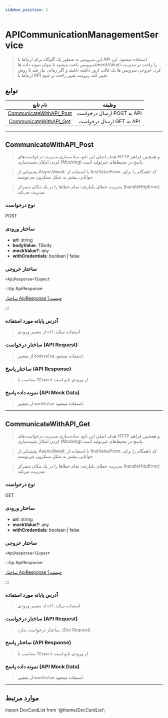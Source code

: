 ```yaml
---
sidebar_position: 2
---
```


# APICommunicationManagementService

> این سرویس به منظور یک گلوگاه برای ارتباط با API استفاده میشود. این سرویس باعث میشود تا بتوان نمونه داده ها(mockValue) را راحت تر مدیریت کرد، خروجی سرویس ها یک قالب ارور داشته باشند و اگر زمانی نیاز شد تا روش ارتباط با API تغییر کند، پروسه تغییر راحت تر شود.

## توابع

|                      نام تابع                       |           وظیفه           |
| :-------------------------------------------------: | :-----------------------: |
| [CommunicateWithAPI_Post](#communicatewithapi_post) | ارسال درخواست POST به API |
|  [CommunicateWithAPI_Get](#communicatewithapi_get)  | ارسال درخواست GET به API  |

---

## CommunicateWithAPI_Post

> هدف اصلی این تابع، ساده‌سازی مدیریت درخواست‌های HTTP و همچنین فراهم کردن امکان شبیه‌سازی (Mocking) پاسخ در محیط‌های غیرتولید است.

> پشتیبانی از Async/Await: با استفاده از firstValueFrom، کد ناهمگام را برای خوانایی بیشتر به شکل سنکرون می‌نویسد.

> مدیریت خطای یکپارچه: تمام خطاها را در یک مکان متمرکز (handleHttpError) مدیریت می‌کند.

### نوع درخواست

POST

### ساختار ورودی

- **url**: string
- **bodyValue**: TBody
- **mockValue?**: any
- **withCredentials**: boolean | false

### ساختار خروجی

`<ApiResponse<TExpect`

:::tip ApiResponse

[ساختار ApiResponse چیست؟](../../models/api-response/index.md)

:::

### آدرس پایانه مورد استفاده

> از متغییر ورودی `url` استفاده میکند.

### ساختار درخواست (API Request)

> از متغییر `bodyValue` استفاده میشود.

### ساختار پاسخ (API Response)

> متناسب با `TExpect` از ورودی تابع است.

### نمونه داده پاسخ (API Mock Data)

> از متغییر `mockValue` استفاده میشود.

---

## CommunicateWithAPI_Get

> هدف اصلی این تابع، ساده‌سازی مدیریت درخواست‌های HTTP و همچنین فراهم کردن امکان شبیه‌سازی (Mocking) پاسخ در محیط‌های غیرتولید است.

> پشتیبانی از Async/Await: با استفاده از firstValueFrom، کد ناهمگام را برای خوانایی بیشتر به شکل سنکرون می‌نویسد.

> مدیریت خطای یکپارچه: تمام خطاها را در یک مکان متمرکز (handleHttpError) مدیریت می‌کند.

### نوع درخواست

GET

### ساختار ورودی

- **url**: string
- **mockValue?**: any
- **withCredentials**: boolean | false

### ساختار خروجی

`<ApiResponse<TExpect`

:::tip ApiResponse

[ساختار ApiResponse چیست؟](../../models/api-response/index.md)

:::

### آدرس پایانه مورد استفاده

> از متغییر ورودی `url` استفاده میکند.

### ساختار درخواست (API Request)

> ساختار درخواست ندارد. (Get Request)

### ساختار پاسخ (API Response)

> متناسب با `TExpect` از ورودی تابع است.

### نمونه داده پاسخ (API Mock Data)

> از متغییر `mockValue` استفاده میشود.

---

## موارد مرتبط

import DocCardList from '@theme/DocCardList';

<DocCardList/>
